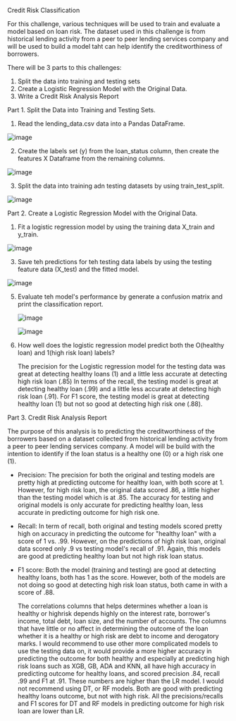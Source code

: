  Credit Risk Classification 

For this challenge, various techniques will be used to train and evaluate a model based on loan risk. The dataset used in this challenge is from historical lending activity from a peer to peer lending services company and will be used to build a model taht can help identify the creditworthiness of borrowers. 

There will be 3 parts to this challenges: 

1) Split the data into training and testing sets
2) Create a Logistic Regression Model with the Original Data.
3) Write a Credit Risk Analysis Report


Part 1. Split the Data into Training and Testing Sets. 
  1. Read the lending_data.csv data into a Pandas DataFrame.
    

![image](https://github.com/AnnLy2023/Module-20---Supervised-Learning/assets/129100456/7ca9a545-cdf6-40ee-9b0c-8512ebe652a7)

  2. Create the labels set (y) from the loan_status column, then create the features X Dataframe from the remaining columns.
     
![image](https://github.com/AnnLy2023/Module-20---Supervised-Learning/assets/129100456/6fa32ba6-2305-40ce-9124-ac84750f4bdc)

  3. Split the data into training adn testing datasets by using train_test_split.
     
![image](https://github.com/AnnLy2023/Module-20---Supervised-Learning/assets/129100456/c069e35b-d225-4cd1-a737-00836d4be968)


Part 2. Create a Logistic Regression Model with the Original Data. 
  1. Fit a logistic regression model by using the training data X_train and y_train.
     
  ![image](https://github.com/AnnLy2023/Module-20---Supervised-Learning/assets/129100456/ed9242d5-d03d-4e11-928d-12c5f467ba7e)
  
  3. Save teh predictions for teh testing data labels by using the testing feature data (X_test) and the fitted model.

  ![image](https://github.com/AnnLy2023/Module-20---Supervised-Learning/assets/129100456/75a70705-8e15-48f9-ae8b-cfe342fc9187)
  
  5. Evaluate teh model's performance by generate a confusion matrix and print the classification report.
     
     ![image](https://github.com/AnnLy2023/Module-20---Supervised-Learning/assets/129100456/5a716fd9-3414-4d14-8952-641beed50b4f)
     
     ![image](https://github.com/AnnLy2023/Module-20---Supervised-Learning/assets/129100456/41d8b314-7477-4886-ac8f-9e1dc115f99d)
     
  7. How well does the logistic regression model predict both the O(healthy loan) and 1(high risk loan) labels?

     The precision for the Logistic regression model for the testing data was great at detecting healthy loans (1) and a little less accurate at detecting high risk loan (.85) In terms of the recall, the testing model is great at detecting healthy loan (.99) and a little less accurate at detecting high risk loan (.91). For F1 score, the testing model is great at detecting healthy loan (1) but not so good at detecting high risk one (.88).

Part 3. Credit Risk Analysis Report

  The purpose of this analysis is to predicting the creditworthiness of the borrowers based on a dataset collected from historical lending activity from a peer to peer lending services company. A model will be build with the intention to identify if the loan status is a healthy one (0) or a high risk one (1). 
  - Precision: The precision for both the original and testing models are pretty high at predicting outcome for healthy loan, with both score at 1. However, for high risk loan, the original data scored .86, a little higher than the testing model which is at .85. The accuracy for testing and original models is only accurate for predicting healthy loan, less accurate in predicting outcome for high risk one.
  - Recall: In term of recall, both original and testing models scored pretty high on accuracy in predicting the outcome for "healthy loan" with a score of 1 vs. .99. However, on the predictions of high risk loan, original data scored only .9 vs testing model's recall of .91. Again, this models are good at predicting healthy loan but not high risk loan status.
  - F1 score: Both the model (training and testing) are good at detecting healthy loans, both has 1 as the score. However, both of the models are not doing so good at detecting high risk loan status, both came in with a score of .88.

    The correlations columns that helps determines whether a loan is healthy or highrisk depends highly on the interest rate, borrower's income, total debt, loan size, and the number of accounts. The columns that have little or no affect in determining the outcome of the loan whether it is a healthy or high risk are debt to income and derogatory marks. 
    I would recommend to use other more complicated models to use the testing data on, it would provide a more higher accuracy in predicting the outcome for both healthy and especially at predicting high risk loans such as XGB, GB, ADA and KNN, all have high accuracy in predicting outcome for healthy loans, and scored precision .84, recall .99 and F1 at .91. These numbers are higher than the LR model. I would not recommend using DT, or RF models. Both are good with predicting healthy loans outcome, but not with high risk. All the precisions/recalls and F1 scores for DT and RF models in predicting outcome for high risk loan are lower than LR.




     

 
   


